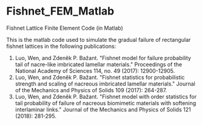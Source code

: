 # Fishnet_FEM_Matlab
Fishnet Lattice Finite Element Code (in Matlab)

This is the matlab code used to simulate the gradual failure of rectangular fishnet lattices in the following publications:

1. Luo, Wen, and Zdeněk P. Bažant. "Fishnet model for failure probability tail of nacre-like imbricated lamellar materials." Proceedings of the National Academy of Sciences 114, no. 49 (2017): 12900-12905.
2. Luo, Wen, and Zdeněk P. Bažant. "Fishnet statistics for probabilistic strength and scaling of nacreous imbricated lamellar materials." Journal of the Mechanics and Physics of Solids 109 (2017): 264-287.
3. Luo, Wen, and Zdeněk P. Bažant. "Fishnet model with order statistics for tail probability of failure of nacreous biomimetic materials with softening interlaminar links." Journal of the Mechanics and Physics of Solids 121 (2018): 281-295.

